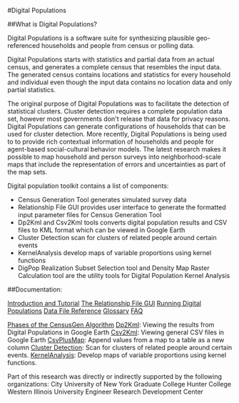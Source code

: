 
#Digital Populations

##What is Digital Populations?
 
Digital Populations is a software suite for synthesizing plausible geo-referenced households and people from census or polling data.
 
Digital Populations starts with statistics and partial data from an actual census, and generates a complete census that resembles the input data.  The generated census contains locations and statistics for every household and individual even though the input data contains no location data and only partial statistics.
 
The original purpose of Digital Populations was to facilitate the detection of statistical clusters.  Cluster detection requires a complete population data set, however most governments don't release that data for privacy reasons.  Digital Populations can generate configurations of households that can be used for cluster detection. More recently, Digital Populations is being used to to provide rich contextual information of households and people for agent-based social-cultural behavior models. The latest research makes it possible to map household and person surveys into neighborhood-scale maps that include the representation of errors and uncertainties as part of the map sets.
 
Digital population toolkit contains a list of components:
- Census Generation Tool generates simulated survey data
- Relationship File GUI provides user interface to generate the formatted input parameter files for Census Generation Tool
- Dp2Kml and Csv2Kml tools converts digital population results and CSV files to KML format which can be viewed in Google Earth
- Cluster Detection scan for clusters of related people around certain events
- KernelAnalysis develop maps of variable proportions using kernel functions
- DigPop Realization Subset Selection tool and Density Map Raster Calculation tool are the utility tools for Digital Population Kernel Analysis
 
##Documentation:

[Introduction and Tutorial](http://digitalpopulations.pbworks.com/Digital-Populations-Tutorial)
[The Relationship File GUI](http://digitalpopulations.pbworks.com/The-Relationship-File-GUI)
[Running Digital Populations](http://digitalpopulations.pbworks.com/Running-Digital-Populations)
[Data File Reference](http://digitalpopulations.pbworks.com/Data-File-Reference)
[Glossary](http://digitalpopulations.pbworks.com/Glossary)
[FAQ](http://digitalpopulations.pbworks.com/FAQ)
 
[Phases of the CensusGen Algorithm]()
[Dp2Kml](http://digitalpopulations.pbworks.com/w/page/Dp2Kml-Tool): Viewing the results from Digital Populations in Google Earth
[Csv2Kml](http://digitalpopulations.pbworks.com/w/page/Csv2Kml-Tool): Viewing general CSV files in Google Earth
[CsvPlusMap](http://digitalpopulations.pbworks.com/w/page/CsvPlusMap-Tool):  Append values from a map to a table as a new column
[Cluster Detection](http://digitalpopulations.pbworks.com/ClusterDetection): Scan for clusters of related people around certain events.
[KernelAnalysis](http://digitalpopulations.pbworks.com/KernelAnalysis): Develop maps of variable proportions using kernel functions.
 
Part of this research was directly or indirectly supported by the following organizations:
City University of New York Graduate College
Hunter College
Western Illinois University
Engineer Research Development Center 
